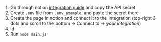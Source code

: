 1. Go through notion [integration guide](https://developers.notion.com/docs/create-a-notion-integration#getting-started) and copy the API secret
2. Create `.env` file from `.env_example`, and paste the secret there
3. Create the page in notion and connect it to the integration (top-right 3 dots and scroll to the bottom -> Connect to -> *your integration*)
4. id
5. Run `node main.js`